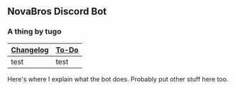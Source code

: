 ## NovaBros Discord Bot
### A thing by tugo

| [Changelog](https://novabros.github.io/NovaBot/version) | [To-Do](https://novabros.github.io/NovaBot/todo) |
|-------|--------------------------------------------------|
|test   |test|

Here's where I explain what the bot does.
Probably put other stuff here too.
